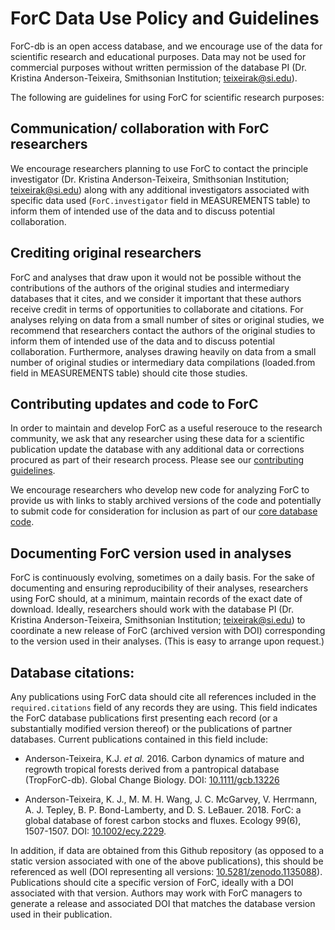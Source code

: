 # ForC Data Use Policy and Guidelines

ForC-db is an open access database, and we encourage use of the data for scientific research and educational purposes. Data may not be used for commercial purposes without written permission of the database PI (Dr. Kristina Anderson-Teixeira, Smithsonian Institution; teixeirak@si.edu). 

The following are guidelines for using ForC for scientific research purposes:

## Communication/ collaboration with ForC researchers

We encourage researchers planning to use ForC to contact the principle investigator (Dr. Kristina Anderson-Teixeira, Smithsonian Institution; teixeirak@si.edu) along with any additional investigators associated with specific data used (`ForC.investigator` field in MEASUREMENTS table) to inform them of intended use of the data and to discuss potential collaboration. 

## Crediting original researchers

ForC and analyses that draw upon it would not be possible without the contributions of the authors of the original studies and intermediary databases that it cites, and we consider it important that these authors receive credit in terms of opportunities to collaborate and citations. For analyses relying on data from a small number of sites or original studies, we recommend that researchers contact the authors of the original studies to inform them of intended use of the data and to discuss potential collaboration. Furthermore, analyses drawing heavily on data from a small number of original studies or intermediary data compilations (loaded.from field in MEASUREMENTS table) should cite those studies.

## Contributing updates and code to ForC

In order to maintain and develop ForC as a useful reserouce to the research community, we ask that any researcher using these data for a scientific publication update the database with any additional data or corrections procured as part of their research process. Please see our [contributing guidelines](https://github.com/forc-db/ForC/blob/master/CONTRIBUTING.md). 

We encourage researchers who develop new code for analyzing ForC to provide us with links to stably archived versions of the code and potentially to submit code for consideration for inclusion as part of our [core database code](https://github.com/forc-db/ForC/tree/master/scripts).

## Documenting ForC version used in analyses

ForC is continuously evolving, sometimes on a daily basis. For the sake of documenting and ensuring reproducibility of their analyses, researchers using ForC should, at a minimum, maintain records of the exact date of download. Ideally, researchers should work with the database PI (Dr. Kristina Anderson-Teixeira, Smithsonian Institution; teixeirak@si.edu) to coordinate a new release of ForC (archived version with DOI) corresponding to the version used in their analyses. (This is easy to arrange upon request.)

## Database citations:

Any publications using ForC data should cite all references included in the `required.citations` field of any records they are using. This field indicates the ForC database publications first presenting each record (or a substantially modified version thereof) or the publications of partner databases. Current publications contained in this field include:

* Anderson-Teixeira, K.J. *et al.* 2016. Carbon dynamics of mature and regrowth tropical forests derived from a pantropical database (TropForC-db). Global Change Biology. DOI: [10.1111/gcb.13226](http://dx.doi.org/10.1111/gcb.13226) 

* Anderson-Teixeira, K. J., M. M. H. Wang, J. C. McGarvey, V. Herrmann, A. J. Tepley, B. P. Bond-Lamberty, and D. S. LeBauer. 2018. ForC: a global database of forest carbon stocks and fluxes. Ecology 99(6), 1507-1507. DOI: [10.1002/ecy.2229](https://esajournals.onlinelibrary.wiley.com/doi/10.1002/ecy.2229).

In addition, if data are obtained from this Github repository (as opposed to a static version associated with one of the above publications), this should be referenced as well (DOI representing all versions: [10.5281/zenodo.1135088](https://doi.org/10.5281/zenodo.1187192)). Publications should cite a specific version of ForC, ideally with a DOI associated with that version. Authors may work with ForC managers to generate a release and associated DOI that matches the database version used in their publication.
